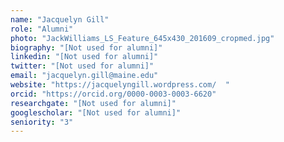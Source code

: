 ```yaml
---
name: "Jacquelyn Gill"
role: "Alumni"
photo: "JackWilliams_LS_Feature_645x430_201609_cropmed.jpg"
biography: "[Not used for alumni]"
linkedin: "[Not used for alumni]"
twitter: "[Not used for alumni]"
email: "jacquelyn.gill@maine.edu"
website: "https://jacquelyngill.wordpress.com/  "
orcid: "https://orcid.org/0000-0003-0003-6620"
researchgate: "[Not used for alumni]"
googlescholar: "[Not used for alumni]"
seniority: "3"
---
```


